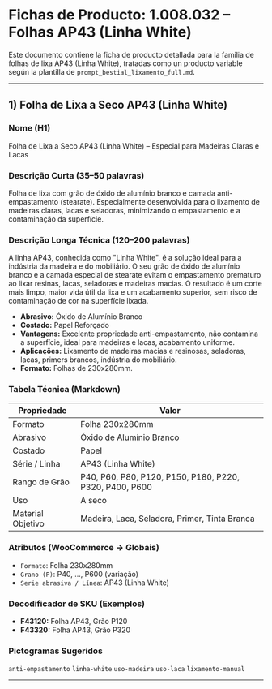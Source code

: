 
# Fichas de Producto: 1.008.032 – Folhas AP43 (Linha White)

Este documento contiene la ficha de producto detallada para la familia de folhas de lixa AP43 (Linha White), tratadas como un producto variable según la plantilla de `prompt_bestial_lixamento_full.md`.

---

## 1) Folha de Lixa a Seco AP43 (Linha White)

### Nome (H1)
Folha de Lixa a Seco AP43 (Linha White) – Especial para Madeiras Claras e Lacas

### Descrição Curta (35–50 palavras)
Folha de lixa com grão de óxido de alumínio branco e camada anti-empastamento (stearate). Especialmente desenvolvida para o lixamento de madeiras claras, lacas e seladoras, minimizando o empastamento e a contaminação da superfície.

### Descrição Longa Técnica (120–200 palavras)
A linha AP43, conhecida como "Linha White", é a solução ideal para a indústria da madeira e do mobiliário. O seu grão de óxido de alumínio branco e a camada especial de stearate evitam o empastamento prematuro ao lixar resinas, lacas, seladoras e madeiras macias. O resultado é um corte mais limpo, maior vida útil da lixa e um acabamento superior, sem risco de contaminação de cor na superfície lixada.

- **Abrasivo:** Óxido de Alumínio Branco
- **Costado:** Papel Reforçado
- **Vantagens:** Excelente propriedade anti-empastamento, não contamina a superfície, ideal para madeiras e lacas, acabamento uniforme.
- **Aplicações:** Lixamento de madeiras macias e resinosas, seladoras, lacas, primers brancos, indústria do mobiliário.
- **Formato:** Folhas de 230x280mm.

### Tabela Técnica (Markdown)
| Propriedade | Valor |
|---|---|
| Formato | Folha 230x280mm |
| Abrasivo | Óxido de Alumínio Branco |
| Costado | Papel |
| Série / Linha | AP43 (Linha White) |
| Rango de Grão | P40, P60, P80, P120, P150, P180, P220, P320, P400, P600 |
| Uso | A seco |
| Material Objetivo | Madeira, Laca, Seladora, Primer, Tinta Branca |

### Atributos (WooCommerce → Globais)
- `Formato`: Folha 230x280mm
- `Grano (P)`: P40, ..., P600 (variação)
- `Serie abrasiva / Línea`: AP43 (Linha White)

### Decodificador de SKU (Exemplos)
- **F43120:** Folha AP43, Grão P120
- **F43320:** Folha AP43, Grão P320

### Pictogramas Sugeridos
`anti-empastamento` `linha-white` `uso-madeira` `uso-laca` `lixamento-manual`

---
